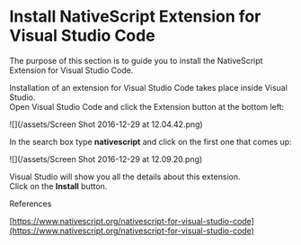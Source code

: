 # Install NativeScript Extension for Visual Studio Code

The purpose of this section is to guide you to install the NativeScript Extension for Visual Studio Code.

Installation of an extension for Visual Studio Code takes place inside Visual Studio.  
Open Visual Studio Code and click the Extension button at the bottom left:

![](/assets/Screen Shot 2016-12-29 at 12.04.42.png)

In the search box type **nativescript** and click on the first one that comes up:

![](/assets/Screen Shot 2016-12-29 at 12.09.20.png)

Visual Studio will show you all the details about this extension.  
Click on the **Install** button.



References

[https://www.nativescript.org/nativescript-for-visual-studio-code](https://www.nativescript.org/nativescript-for-visual-studio-code)

